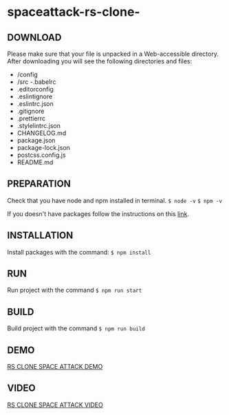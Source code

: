 # spaceattack-rs-clone-

## DOWNLOAD

Please make sure that your file is unpacked in a Web-accessible
directory.
After downloading you will see the following directories and files:

- /config
- /src
-.babelrc
- .editorconfig
- .eslintignore
- .eslintrc.json
- .gitignore
- .prettierrc
- .stylelintrc.json
- CHANGELOG.md
- package.json
- package-lock.json
- postcss.config.js
- README.md

## PREPARATION

Check that you have node and npm installed in terminal.
`$ node -v`
`$ npm -v`

If you doesn't have packages follow the instructions on this [link](https://nodejs.org/en/download/package-manager/).

## INSTALLATION

Install packages with the command:
`$ npm install`

## RUN

Run project with the command
`$ npm run start`

## BUILD

Build project with the command
`$ npm run build`

## DEMO

[RS CLONE SPACE ATTACK DEMO](https://infallible-boyd-d794aa.netlify.app/)

## VIDEO

[RS CLONE SPACE ATTACK VIDEO](https://www.youtube.com/watch?v=-qAPdk7f1TY/)
